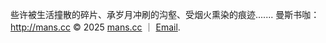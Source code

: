些许被生活撞散的碎片、承岁月冲刷的沟壑、受烟火熏染的痕迹.......
曼斯书咖：http://mans.cc
&copy; 2025 <a href="http://mans.cc">mans.cc</a> ｜ <a href="mailto:lidoxu@lidoxu.com" target="_blank">Email</a>.
